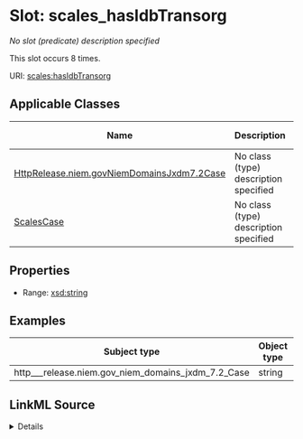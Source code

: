 

# Slot: scales_hasIdbTransorg


_No slot (predicate) description specified_






This slot occurs 8 times.


URI: [scales:hasIdbTransorg](http://schemas.scales-okn.org/rdf/scales#hasIdbTransorg)



<!-- no inheritance hierarchy -->





## Applicable Classes

| Name | Description | Modifies Slot |
| --- | --- | --- |
| [HttpRelease.niem.govNiemDomainsJxdm7.2Case](../classes/HttpRelease.niem.govNiemDomainsJxdm7.2Case.md) | No class (type) description specified |  yes  |
| [ScalesCase](../classes/ScalesCase.md) | No class (type) description specified |  no  |







## Properties

* Range: [xsd:string](http://www.w3.org/2001/XMLSchema#string)






## Examples

| Subject type | Object type | Example subject | Example object | Occurrences |
| --- | --- | --- | --- | --- |
| http___release.niem.gov_niem_domains_jxdm_7.2_Case | string | scales:CivilCase | -8 | 8 |




## LinkML Source

<details>

```yaml
name: scales_hasIdbTransorg
annotations:
  count:
    tag: count
    value: 8
description: No slot (predicate) description specified
examples:
- object:
    example_object: '-8'
    example_object_type: string
    example_predicate: scales:hasIdbTransorg
    example_subject: scales:CivilCase
    example_subject_type: http___release.niem.gov_niem_domains_jxdm_7.2_Case
from_schema: scales-kg
rank: 1000
slot_uri: scales:hasIdbTransorg
alias: scales_hasIdbTransorg
domain_of:
- http___release.niem.gov_niem_domains_jxdm_7.2_Case
- scales_Case
range: string

```
</details>